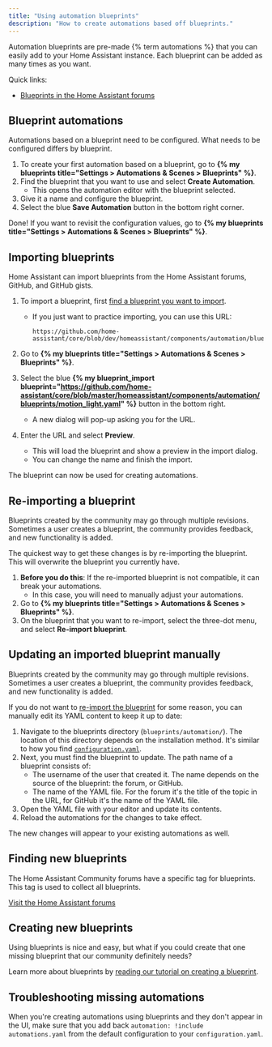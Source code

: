 ```yaml
---
title: "Using automation blueprints"
description: "How to create automations based off blueprints."
---
```


Automation blueprints are pre-made {% term automations %} that you can easily add to your Home Assistant instance. Each blueprint can be added as many times as you want.

Quick links:

- [Blueprints in the Home Assistant forums][blueprint-forums]

## Blueprint automations

Automations based on a blueprint need to be configured. What needs to be configured differs by blueprint.

1. To create your first automation based on a blueprint, go to **{% my blueprints title="Settings > Automations & Scenes > Blueprints" %}**.
2. Find the blueprint that you want to use and select **Create Automation**.
   - This opens the automation editor with the blueprint selected.
3. Give it a name and configure the blueprint.
4. Select the blue **Save Automation** button in the bottom right corner.

Done! If you want to revisit the configuration values, go to **{% my blueprints title="Settings > Automations & Scenes > Blueprints" %}**.

## Importing blueprints

Home Assistant can import blueprints from the Home Assistant forums, GitHub, and GitHub gists.

1. To import a blueprint, first [find a blueprint you want to import][blueprint-forums].
   - If you just want to practice importing, you can use this URL:

      ```text
      https://github.com/home-assistant/core/blob/dev/homeassistant/components/automation/blueprints/motion_light.yaml
      ```

2. Go to **{% my blueprints title="Settings > Automations & Scenes > Blueprints" %}**.
3. Select the blue **{% my blueprint_import blueprint="https://github.com/home-assistant/core/blob/master/homeassistant/components/automation/blueprints/motion_light.yaml" %}** button in the bottom right.
   - A new dialog will pop-up asking you for the URL.
4. Enter the URL and select **Preview**.
   - This will load the blueprint and show a preview in the import dialog.
   - You can change the name and finish the import.

The blueprint can now be used for creating automations.

## Re-importing a blueprint

Blueprints created by the community may go through multiple revisions. Sometimes a user creates a blueprint,
the community provides feedback, and new functionality is added.

The quickest way to get these changes is by re-importing the blueprint. This will overwrite the blueprint you currently have.

1. **Before you do this**: If the re-imported blueprint is not compatible, it can break your automations.
   - In this case, you will need to manually adjust your automations.
2. Go to **{% my blueprints title="Settings > Automations & Scenes > Blueprints" %}**.
3. On the blueprint that you want to re-import, select the three-dot menu, and select **Re-import blueprint**.

## Updating an imported blueprint manually

Blueprints created by the community may go through multiple revisions. Sometimes a user creates a blueprint,
the community provides feedback, and new functionality is added.

If you do not want to [re-import the blueprint](/docs/automation/using_blueprints/#re-importing-a-blueprint) for some reason, you can manually edit
its YAML content to keep it up to date:

1. Navigate to the blueprints directory (`blueprints/automation/`).
   The location of this directory depends on the installation method. It's
   similar to how you find [`configuration.yaml`](/docs/configuration/#editing-configurationyaml).
2. Next, you must find the blueprint to update. The path name of a blueprint consists of:
   - The username of the user that created it. The name depends on the source of the blueprint:
     the forum, or GitHub.
   - The name of the YAML file. For the forum it's the title of the topic in the URL, for GitHub
     it's the name of the YAML file.
3. Open the YAML file with your editor and update its contents.
4. Reload the automations for the changes to take effect.

The new changes will appear to your existing automations as well.

## Finding new blueprints

The Home Assistant Community forums have a specific tag for blueprints. This tag is used to collect all blueprints.

[Visit the Home Assistant forums][blueprint-forums]

[blueprint-forums]: /get-blueprints

## Creating new blueprints

Using blueprints is nice and easy, but what if you could create that one missing
blueprint that our community definitely needs?

Learn more about blueprints by [reading our tutorial on creating a blueprint](/docs/blueprint/tutorial/).

## Troubleshooting missing automations

When you're creating automations using blueprints and they don't appear in the UI, make sure that you add back `automation: !include automations.yaml` from the default configuration to your `configuration.yaml`.
